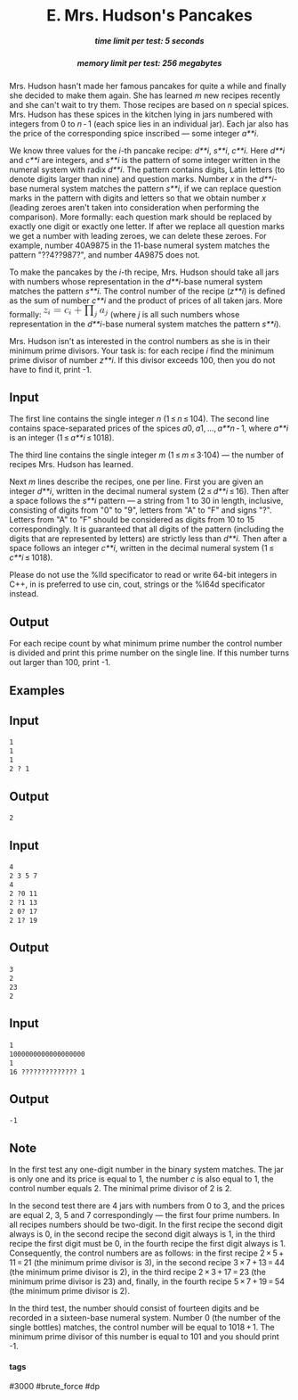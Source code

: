 <h1 style='text-align: center;'> E. Mrs. Hudson's Pancakes</h1>

<h5 style='text-align: center;'>time limit per test: 5 seconds</h5>
<h5 style='text-align: center;'>memory limit per test: 256 megabytes</h5>

Mrs. Hudson hasn't made her famous pancakes for quite a while and finally she decided to make them again. She has learned *m* new recipes recently and she can't wait to try them. Those recipes are based on *n* special spices. Mrs. Hudson has these spices in the kitchen lying in jars numbered with integers from 0 to *n* - 1 (each spice lies in an individual jar). Each jar also has the price of the corresponding spice inscribed — some integer *a**i*.

We know three values for the *i*-th pancake recipe: *d**i*, *s**i*, *c**i*. Here *d**i* and *c**i* are integers, and *s**i* is the pattern of some integer written in the numeral system with radix *d**i*. The pattern contains digits, Latin letters (to denote digits larger than nine) and question marks. Number *x* in the *d**i*-base numeral system matches the pattern *s**i*, if we can replace question marks in the pattern with digits and letters so that we obtain number *x* (leading zeroes aren't taken into consideration when performing the comparison). More formally: each question mark should be replaced by exactly one digit or exactly one letter. If after we replace all question marks we get a number with leading zeroes, we can delete these zeroes. For example, number 40A9875 in the 11-base numeral system matches the pattern "??4??987?", and number 4A9875 does not.

To make the pancakes by the *i*-th recipe, Mrs. Hudson should take all jars with numbers whose representation in the *d**i*-base numeral system matches the pattern *s**i*. The control number of the recipe (*z**i*) is defined as the sum of number *c**i* and the product of prices of all taken jars. More formally: ![](images/86ea62c3906295d11ece4457098162f25554cfce.png) (where *j* is all such numbers whose representation in the *d**i*-base numeral system matches the pattern *s**i*).

Mrs. Hudson isn't as interested in the control numbers as she is in their minimum prime divisors. Your task is: for each recipe *i* find the minimum prime divisor of number *z**i*. If this divisor exceeds 100, then you do not have to find it, print -1.

## Input

The first line contains the single integer *n* (1 ≤ *n* ≤ 104). The second line contains space-separated prices of the spices *a*0, *a*1, ..., *a**n* - 1, where *a**i* is an integer (1 ≤ *a**i* ≤ 1018).

The third line contains the single integer *m* (1 ≤ *m* ≤ 3·104) — the number of recipes Mrs. Hudson has learned. 

Next *m* lines describe the recipes, one per line. First you are given an integer *d**i*, written in the decimal numeral system (2 ≤ *d**i* ≤ 16). Then after a space follows the *s**i* pattern — a string from 1 to 30 in length, inclusive, consisting of digits from "0" to "9", letters from "A" to "F" and signs "?". Letters from "A" to "F" should be considered as digits from 10 to 15 correspondingly. It is guaranteed that all digits of the pattern (including the digits that are represented by letters) are strictly less than *d**i*. Then after a space follows an integer *c**i*, written in the decimal numeral system (1 ≤ *c**i* ≤ 1018).

Please do not use the %lld specificator to read or write 64-bit integers in С++, in is preferred to use cin, cout, strings or the %I64d specificator instead.

## Output

For each recipe count by what minimum prime number the control number is divided and print this prime number on the single line. If this number turns out larger than 100, print -1.

## Examples

## Input


```
1  
1  
1  
2 ? 1  

```
## Output


```
2  

```
## Input


```
4  
2 3 5 7  
4  
2 ?0 11  
2 ?1 13  
2 0? 17  
2 1? 19  

```
## Output


```
3  
2  
23  
2  

```
## Input


```
1  
1000000000000000000  
1  
16 ?????????????? 1  

```
## Output


```
-1  

```
## Note

In the first test any one-digit number in the binary system matches. The jar is only one and its price is equal to 1, the number *c* is also equal to 1, the control number equals 2. The minimal prime divisor of 2 is 2.

In the second test there are 4 jars with numbers from 0 to 3, and the prices are equal 2, 3, 5 and 7 correspondingly — the first four prime numbers. In all recipes numbers should be two-digit. In the first recipe the second digit always is 0, in the second recipe the second digit always is 1, in the third recipe the first digit must be 0, in the fourth recipe the first digit always is 1. Consequently, the control numbers ​​are as follows: in the first recipe 2 × 5 + 11 = 21 (the minimum prime divisor is 3), in the second recipe 3 × 7 + 13 = 44 (the minimum prime divisor is 2), in the third recipe 2 × 3 + 17 = 23 (the minimum prime divisor is 23) and, finally, in the fourth recipe 5 × 7 + 19 = 54 (the minimum prime divisor is 2).

In the third test, the number should consist of fourteen digits and be recorded in a sixteen-base numeral system. Number 0 (the number of the single bottles) matches, the control number will be equal to 1018 + 1. The minimum prime divisor of this number is equal to 101 and you should print -1.



#### tags 

#3000 #brute_force #dp 